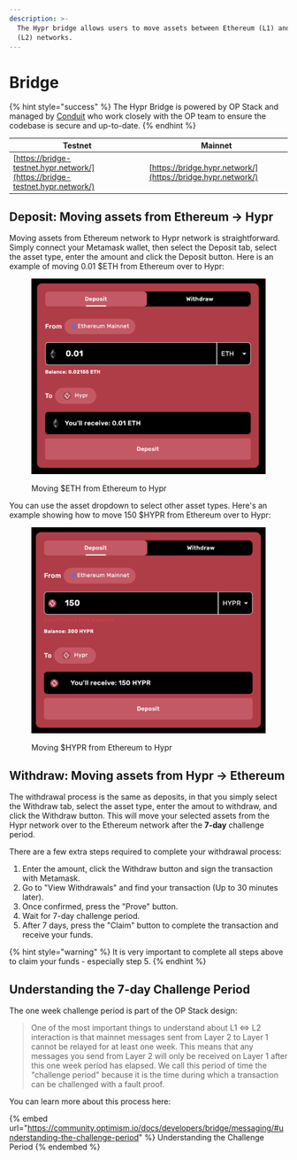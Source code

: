 ```yaml
---
description: >-
  The Hypr bridge allows users to move assets between Ethereum (L1) and Hypr
  (L2) networks.
---
```


# Bridge

{% hint style="success" %}
The Hypr Bridge is powered by OP Stack and managed by [Conduit](https://conduit.xyz) who work closely with the OP team to ensure the codebase is secure and up-to-date.
{% endhint %}

| Testnet                                                                      | Mainnet                                                      |
| ---------------------------------------------------------------------------- | ------------------------------------------------------------ |
| [https://bridge-testnet.hypr.network/](https://bridge-testnet.hypr.network/) | [https://bridge.hypr.network/](https://bridge.hypr.network/) |

## Deposit: Moving assets from Ethereum -> Hypr

Moving assets from Ethereum network to Hypr network is straightforward. Simply connect your Metamask wallet, then select the Deposit tab, select the asset type, enter the amount and click the Deposit button. Here is an example of moving 0.01 $ETH from Ethereum over to Hypr:

<figure><img src="../.gitbook/assets/image (5).png" alt=""><figcaption><p>Moving $ETH from Ethereum to Hypr</p></figcaption></figure>

You can use the asset dropdown to select other asset types. Here's an example showing how to move 150 $HYPR from Ethereum over to Hypr:

<figure><img src="../.gitbook/assets/image (6).png" alt=""><figcaption><p>Moving $HYPR from Ethereum to Hypr</p></figcaption></figure>

## Withdraw: Moving assets from Hypr -> Ethereum

The withdrawal process is the same as deposits, in that you simply select the Withdraw tab, select the asset type, enter the amout to withdraw, and click the Withdraw button. This will move your selected assets from the Hypr network over to the Ethereum network after the **7-day** challenge period.

There are a few extra steps required to complete your withdrawal process:

1. Enter the amount, click the Withdraw button and sign the transaction with Metamask.
2. Go to "View Withdrawals" and find your transaction (Up to 30 minutes later).
3. Once confirmed, press the "Prove" button.
4. Wait for 7-day challenge period.
5. After 7 days, press the "Claim" button to complete the transaction and receive your funds.

{% hint style="warning" %}
It is very important to complete all steps above to claim your funds - especially step 5.
{% endhint %}

## Understanding the 7-day Challenge Period

The one week challenge period is part of the OP Stack design:

> One of the most important things to understand about L1 ⇔ L2 interaction is that mainnet messages sent from Layer 2 to Layer 1 cannot be relayed for at least one week. This means that any messages you send from Layer 2 will only be received on Layer 1 after this one week period has elapsed. We call this period of time the "challenge period" because it is the time during which a transaction can be challenged with a fault proof.

You can learn more about this process here:

{% embed url="https://community.optimism.io/docs/developers/bridge/messaging/#understanding-the-challenge-period" %}
Understanding the Challenge Period
{% endembed %}
